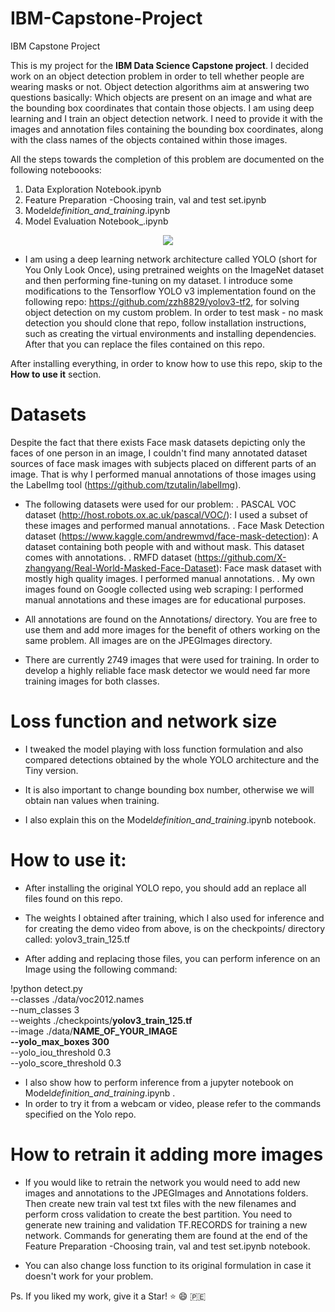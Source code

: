 # IBM-Capstone-Project

IBM Capstone Project

This is my project for the **IBM Data Science Capstone project**. I decided work on an object detection problem in order to tell whether people are wearing masks or not. Object detection algorithms aim at answering two questions basically: Which objects are present on an image and what are the bounding box coordinates that contain those objects. I am using deep learning and I train an object detection network. I need to provide it with the images and annotation files containing the bounding box coordinates, along with the class names of the objects contained within those images.

All the steps towards the completion of this problem are documented on the following noteboooks:

1. Data Exploration Notebook.ipynb
2. Feature Preparation -Choosing train, val and test set.ipynb
3. Model*definition_and_training*.ipynb
4. Model Evaluation Notebook\_.ipynb

<p align="center">
<img src="https://github.com/amh28/IBM-Capstone-Project/blob/master/assets/ezgif.com-video-to-gif%20(2).gif" />
</p>

- I am using a deep learning network architecture called YOLO (short for You Only Look Once), using pretrained weights on the ImageNet dataset and then performing fine-tuning on my dataset. I introduce some modifications to the Tensorflow YOLO v3 implementation found on the following repo: https://github.com/zzh8829/yolov3-tf2, for solving object detection on my custom problem. In order to test mask - no mask detection you should clone that repo, follow installation instructions, such as creating the virtual environments and installing dependencies. After that you can replace the files contained on this repo.

After installing everything, in order to know how to use this repo, skip to the **How to use it** section.

# Datasets

Despite the fact that there exists Face mask datasets depicting only the faces of one person in an image, I couldn't find many annotated dataset sources of face mask images with subjects placed on different parts of an image. That is why I performed manual annotations of those images using the LabelImg tool (https://github.com/tzutalin/labelImg).

- The following datasets were used for our problem:
  . PASCAL VOC dataset (http://host.robots.ox.ac.uk/pascal/VOC/): I used a subset of these images and performed manual annotations.
  . Face Mask Detection dataset (https://www.kaggle.com/andrewmvd/face-mask-detection): A dataset containing both people with and without mask. This dataset comes with annotations.
  . RMFD dataset (https://github.com/X-zhangyang/Real-World-Masked-Face-Dataset): Face mask dataset with mostly high quality images. I performed manual annotations.
  . My own images found on Google collected using web scraping: I performed manual annotations and these images are for educational purposes.

* All annotations are found on the Annotations/ directory. You are free to use them and add more images for the benefit of others working on the same problem. All images are on the JPEGImages directory.

* There are currently 2749 images that were used for training. In order to develop a highly reliable face mask detector we would need far more training images for both classes.

# Loss function and network size

- I tweaked the model playing with loss function formulation and also compared detections obtained by the whole YOLO architecture and the Tiny version.

- It is also important to change bounding box number, otherwise we will obtain nan values when training.

- I also explain this on the Model*definition_and_training*.ipynb notebook.

# How to use it:

- After installing the original YOLO repo, you should add an replace all files found on this repo.

- The weights I obtained after training, which I also used for inference and for creating the demo video from above, is on the checkpoints/ directory called: yolov3_train_125.tf

- After adding and replacing those files, you can perform inference on an Image using the following command:

!python detect.py \
 --classes ./data/voc2012.names \
 --num_classes 3 \
 --weights ./checkpoints/**yolov3_train_125.tf** \
 --image ./data/**NAME_OF_YOUR_IMAGE** \
 **--yolo_max_boxes 300** \
 --yolo_iou_threshold 0.3\
 --yolo_score_threshold 0.3

- I also show how to perform inference from a jupyter notebook on Model*definition_and_training*.ipynb .
- In order to try it from a webcam or video, please refer to the commands specified on the Yolo repo.

# How to retrain it adding more images

- If you would like to retrain the network you would need to add new images and annotations to the JPEGImages and Annotations folders. Then create new train val test txt files with the new filenames and perform cross validation to create the best partition. You need to generate new training and validation TF.RECORDS for training a new network. Commands for generating them are found at the end of the Feature Preparation -Choosing train, val and test set.ipynb notebook.

- You can also change loss function to its original formulation in case it doesn't work for your problem.

Ps. If you liked my work, give it a Star! ⭐ 😄 🇵🇪
